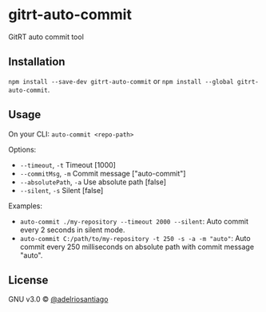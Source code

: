 # gitrt-auto-commit
GitRT auto commit tool

## Installation

`npm install --save-dev gitrt-auto-commit` or `npm install --global gitrt-auto-commit`.

## Usage

On your CLI: `auto-commit <repo-path>`

Options:
 - `--timeout`, `-t` Timeout [1000]
 - `--commitMsg`, `-m` Commit message ["auto-commit"]
 - `--absolutePath`, `-a` Use absolute path [false]
 - `--silent`, `-s` Silent [false]

Examples:
 - `auto-commit ./my-repository --timeout 2000 --silent`: Auto commit every 2 seconds in silent mode.
 - `auto-commit C:/path/to/my-repository -t 250 -s -a -m "auto"`: Auto commit every 250 milliseconds on absolute path with commit message "auto".

## License

GNU v3.0 © [@adelriosantiago](https://twitter.com/adelriosantiago)